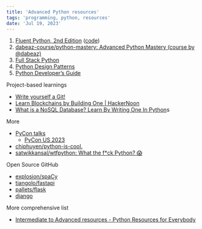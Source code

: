 ```yaml
---
title: 'Advanced Python resources'
tags: 'programming, python, resources'
date: 'Jul 19, 2023'
---
```


1. [Fluent Python, 2nd Edition](https://www.oreilly.com/library/view/fluent-python-2nd/9781492056348/) ([code](https://github.com/fluentpython/example-code-2es))
2. [dabeaz-course/python-mastery: Advanced Python Mastery (course by @dabeaz)](https://github.com/dabeaz-course/python-mastery)
3. [Full Stack Python](https://www.fullstackpython.com/)
4. [Python Design Patterns](https://python-patterns.guide/)
5. [Python Developer’s Guide](https://devguide.python.org/#)

Project-based learnings

- [Write yourself a Git!](https://wyag.thb.lt/)
- [Learn Blockchains by Building One | HackerNoon](https://hackernoon.com/learn-blockchains-by-building-one-117428612f46)
- [What is a NoSQL Database? Learn By Writing One In Python](https://jeffknupp.com/blog/2014/09/01/what-is-a-nosql-database-learn-by-writing-one-in-python/)s

More

- [PyCon talks](https://www.pythonmorsels.com/resources/)
  - [PyCon US 2023](https://www.youtube.com/playlist?list=PL2Uw4_HvXqvY2zhJ9AMUa_Z6dtMGF3gtb)
- [chiphuyen/python-is-cool.](https://github.com/chiphuyen/python-is-cool)
- [satwikkansal/wtfpython: What the f\*ck Python? 😱](https://github.com/satwikkansal/wtfpython)

Open Source GitHub

- [explosion/spaCy](https://github.com/explosion/spaCy)
- [tiangolo/fastapi](https://github.com/tiangolo/fastapi)
- [pallets/flask](https://github.com/pallets/flask)
- [django](https://github.com/django/django/tree/main/django)

More comprehensive list

- [Intermediate to Advanced resources - Python Resources for Everybody](https://learnbyexample.github.io/py_resources/intermediate.html)
